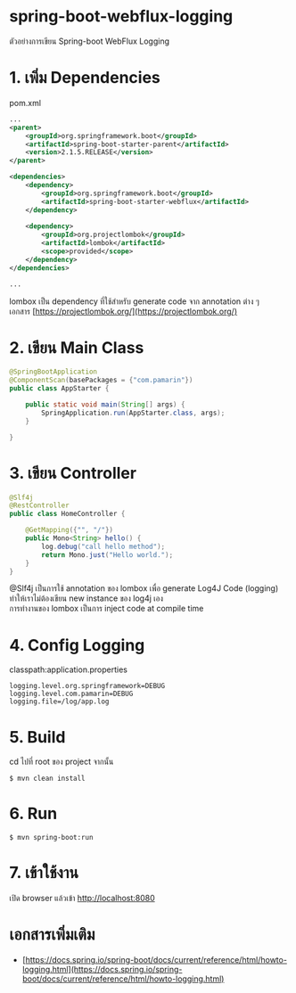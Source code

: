 # spring-boot-webflux-logging
ตัวอย่างการเขียน Spring-boot WebFlux Logging 

# 1. เพิ่ม Dependencies

pom.xml 
``` xml
...
<parent>
    <groupId>org.springframework.boot</groupId>
    <artifactId>spring-boot-starter-parent</artifactId>
    <version>2.1.5.RELEASE</version>
</parent>

<dependencies>
    <dependency>
        <groupId>org.springframework.boot</groupId>
        <artifactId>spring-boot-starter-webflux</artifactId>
    </dependency>
    
    <dependency>
        <groupId>org.projectlombok</groupId>
        <artifactId>lombok</artifactId>
        <scope>provided</scope>
    </dependency>
</dependencies>

...
```

lombox เป็น dependency ที่ใช้สำหรับ generate code จาก annotation ต่าง ๆ   
เอกสาร [https://projectlombok.org/](https://projectlombok.org/)  

# 2. เขียน Main Class 

``` java
@SpringBootApplication
@ComponentScan(basePackages = {"com.pamarin"}) 
public class AppStarter {

    public static void main(String[] args) {
        SpringApplication.run(AppStarter.class, args);
    }

}
```

# 3. เขียน Controller
``` java
@Slf4j
@RestController
public class HomeController {

    @GetMapping({"", "/"})
    public Mono<String> hello() {
        log.debug("call hello method");
        return Mono.just("Hello world.");
    }
}
```

@Slf4j เป็นการใช้ annotation ของ lombox เพื่อ generate Log4J Code (logging)  
ทำให้เราไม่ต้องเขียน new instance ของ log4j เอง  
การทำงานของ lombox เป็นการ inject code at compile time  

# 4. Config Logging
classpath:application.properties 
``` properties 
logging.level.org.springframework=DEBUG
logging.level.com.pamarin=DEBUG
logging.file=/log/app.log
```
# 5. Build
cd ไปที่ root ของ project จากนั้น  
``` shell 
$ mvn clean install
```

# 6. Run 
``` shell 
$ mvn spring-boot:run
```

# 7. เข้าใช้งาน

เปิด browser แล้วเข้า [http://localhost:8080](http://localhost:8080)


# เอกสารเพิ่มเติม 
- [https://docs.spring.io/spring-boot/docs/current/reference/html/howto-logging.html](https://docs.spring.io/spring-boot/docs/current/reference/html/howto-logging.html)  
